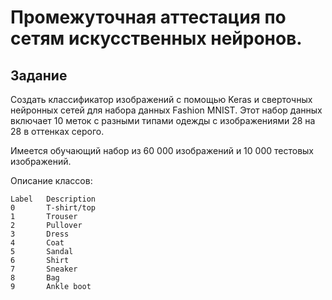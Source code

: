 # Промежуточная аттестация по сетям искусcтвенных нейронов.
## Задание

Cоздать классификатор изображений с помощью Keras и сверточных нейронных сетей для набора данных Fashion MNIST. Этот набор данных включает 10 меток с разными типами одежды с изображениями 28 на 28 в оттенках серого.

Имеется обучающий набор из 60 000 изображений и 10 000 тестовых изображений.

Описание классов:

    Label	Description
    0	    T-shirt/top
    1	    Trouser
    2	    Pullover
    3	    Dress
    4	    Coat
    5	    Sandal
    6	    Shirt
    7	    Sneaker
    8	    Bag
    9	    Ankle boot
    
 